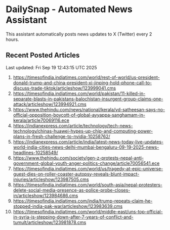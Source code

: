 # DailySnap - Automated News Assistant

This assistant automatically posts news updates to X (Twitter) every 2 hours.

## Recent Posted Articles

Last updated: Fri Sep 19 12:43:15 UTC 2025

1. https://timesofindia.indiatimes.com/world/rest-of-world/us-president-donald-trump-and-china-president-xi-jinping-hold-phone-call-to-discuss-trade-tiktok/articleshow/123999041.cms
2. https://timesofindia.indiatimes.com/world/pakistan/11-killed-in-separate-blasts-in-pakistans-balochistan-insurgent-group-claims-one-attack/articleshow/123994921.cms
3. https://www.thehindu.com/news/national/kerala/vd-satheesan-says-no-official-opposition-boycott-of-global-ayyappa-sanghamam-in-kerala/article70069116.ece
4. https://indianexpress.com/article/technology/tech-news-technology/chinas-huawei-hypes-up-chip-and-computing-power-plans-in-fresh-challenge-to-nvidia-10258762/
5. https://indianexpress.com/article/india/latest-news-today-live-updates-world-india-cities-news-delhi-mumbai-bengaluru-09-19-2025-news-headlines-10258549/
6. https://www.thehindu.com/society/gen-z-protests-nepal-anti-government-global-youth-anger-politics-change/article70056541.ece
7. https://timesofindia.indiatimes.com/world/us/tragedy-at-epic-universe-guest-dies-on-roller-coaster-autopsy-reveals-blunt-impact-injuries/articleshow/123987505.cms
8. https://timesofindia.indiatimes.com/world/south-asia/nepal-protesters-delete-social-media-presence-as-police-probe-closes-in/articleshow/123984686.cms
9. https://timesofindia.indiatimes.com/india/trump-repeats-claim-he-stopped-india-pak-war/articleshow/123983639.cms
10. https://timesofindia.indiatimes.com/world/middle-east/uns-top-official-in-syria-is-stepping-down-after-7-years-of-conflict-and-tumult/articleshow/123981878.cms
